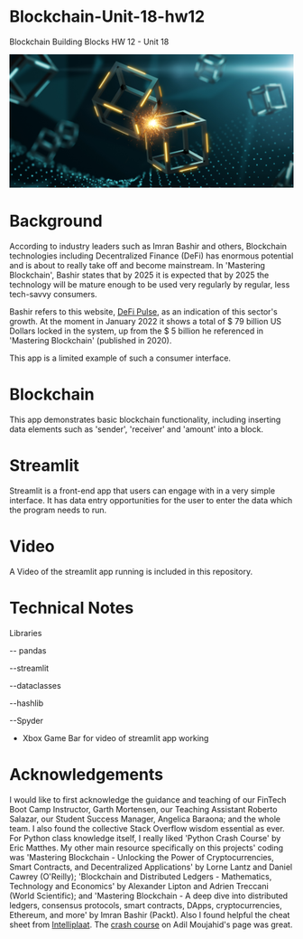 # Blockchain-Unit-18-hw12
Blockchain Building Blocks HW 12 - Unit 18




![BlockChain](Images/application-image.png)

# Background

According to industry leaders such as Imran Bashir and others, Blockchain technologies including Decentralized Finance (DeFi) has enormous potential and is about to really take off and become mainstream. In 'Mastering Blockchain', Bashir states that by 2025 it is expected that by 2025 the technology will be mature enough to be used very regularly by regular, less tech-savvy consumers. 

Bashir refers to this website, [DeFi Pulse](https://www.defipulse.com/), as an indication of this sector's growth. At the moment in January 2022 it shows a total of $ 79 billion US Dollars locked in the system, up from the $ 5 billion he referenced in 'Mastering Blockchain' (published in 2020). 

This app is a limited example of such a consumer interface.

# Blockchain

This app demonstrates basic blockchain functionality, including inserting data elements such as 'sender', 'receiver' and 'amount' into a block. 

# Streamlit

Streamlit is a front-end app that users can engage with in a very simple interface. It has data entry opportunities for the user to enter the data which the program needs to run. 

# Video

A Video of the streamlit app running is included in this repository.


# Technical Notes

Libraries

-- pandas

--streamlit

--dataclasses

--hashlib

--Spyder

- Xbox Game Bar for video of streamlit app working


# Acknowledgements

I would like to first acknowledge the guidance and teaching of our FinTech Boot Camp Instructor, Garth Mortensen, our Teaching Assistant Roberto Salazar, our Student Success Manager, Angelica Baraona; and the whole team. I also found the collective Stack Overflow wisdom essential as ever. For Python class knowledge itself, I really liked 'Python Crash Course' by Eric Matthes. My other main resource specifically on this projects' coding was 'Mastering Blockchain - Unlocking the Power of Cryptocurrencies, Smart Contracts, and Decentralized Applications' by Lorne Lantz and Daniel Cawrey (O'Reilly); 'Blockchain and Distributed Ledgers - Mathematics, Technology and Economics' by Alexander Lipton and Adrien Treccani (World Scientific); and 'Mastering Blockchain - A deep dive into distributed ledgers, consensus protocols, smart contracts, DApps, cryptocurrencies, Ethereum, and more' by Imran Bashir (Packt). Also I found helpful the cheat sheet from [Intelliplaat](https://intellipaat.com/blog/tutorial/blockchain-tutorial/blockchain-cheat-sheet/). The [crash course](http://adilmoujahid.com/posts/2018/03/intro-blockchain-bitcoin-python/) on Adil Moujahid's page was great.


